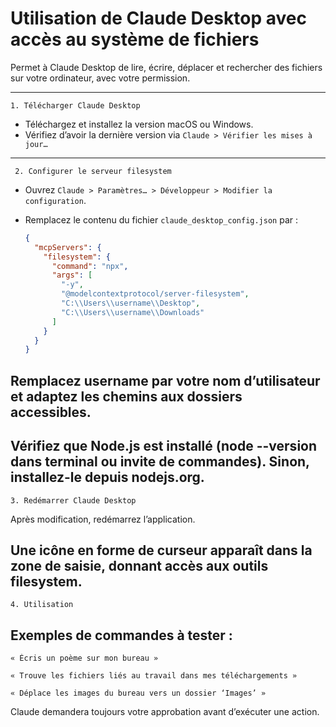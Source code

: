 # Utilisation de Claude Desktop avec accès au système de fichiers

Permet à Claude Desktop de lire, écrire, déplacer et rechercher des fichiers sur votre ordinateur, avec votre permission.

---

    1. Télécharger Claude Desktop

- Téléchargez et installez la version macOS ou Windows.  
- Vérifiez d’avoir la dernière version via `Claude > Vérifier les mises à jour…`

---

     2. Configurer le serveur filesystem

- Ouvrez `Claude > Paramètres… > Développeur > Modifier la configuration`.  
- Remplacez le contenu du fichier `claude_desktop_config.json` par :

  ```json
  {
    "mcpServers": {
      "filesystem": {
        "command": "npx",
        "args": [
          "-y",
          "@modelcontextprotocol/server-filesystem",
          "C:\\Users\\username\\Desktop",
          "C:\\Users\\username\\Downloads"
        ]
      }
    }
  }


## Remplacez username par votre nom d’utilisateur et adaptez les chemins aux dossiers accessibles.

## Vérifiez que Node.js est installé (node --version dans terminal ou invite de commandes). Sinon, installez-le depuis nodejs.org.

    3. Redémarrer Claude Desktop
Après modification, redémarrez l’application.

## Une icône en forme de curseur apparaît dans la zone de saisie, donnant accès aux outils filesystem.

    4. Utilisation
## Exemples de commandes à tester :

    « Écris un poème sur mon bureau »

    « Trouve les fichiers liés au travail dans mes téléchargements »

    « Déplace les images du bureau vers un dossier ‘Images’ »

Claude demandera toujours votre approbation avant d’exécuter une action.